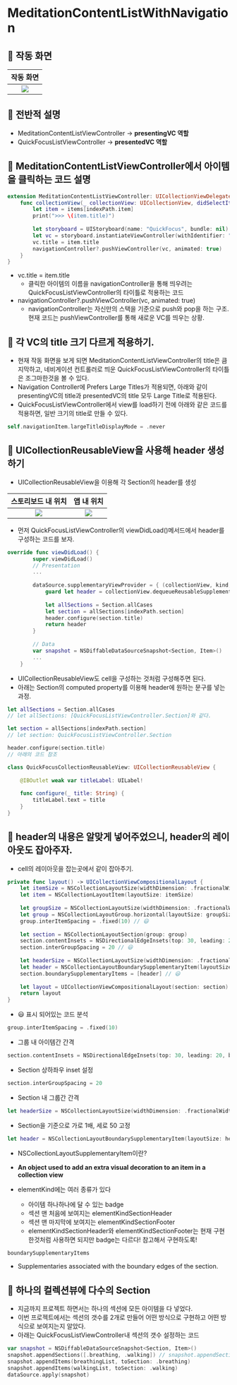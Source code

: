 # MeditationContentListWithNavigation

## 🍎 작동 화면

| 작동 화면 |
|:--------------------------------:|
| ![](https://i.imgur.com/dEHBLBM.gif) |


## 🍎 전반적 설명
- MeditationContentListViewController -> **presentingVC 역할**
- QuickFocusListViewController -> **presentedVC 역할**

## 🍎 MeditationContentListViewController에서 아이템을 클릭하는 코드 설명
```swift
extension MeditationContentListViewController: UICollectionViewDelegate {
    func collectionView(_ collectionView: UICollectionView, didSelectItemAt indexPath: IndexPath) {
        let item = items[indexPath.item]
        print(">>> \(item.title)")
        
        let storyboard = UIStoryboard(name: "QuickFocus", bundle: nil)
        let vc = storyboard.instantiateViewController(withIdentifier: "QuickFocusListViewController") as! QuickFocusListViewController
        vc.title = item.title
        navigationController?.pushViewController(vc, animated: true)
    }
}
```
- vc.title = item.title
    - 클릭한 아이템의 이름을 navigationController을 통해 띄우려는 QuickFocusListViewController의 타이틀로 적용하는 코드
- navigationController?.pushViewController(vc, animated: true)
    - navigationController는 자신만의 스택을 기준으로 push와 pop을 하는 구조. 현재 코드는 pushViewController를 통해 새로운 VC를 띄우는 상황.

## 🍎 각 VC의 title 크기 다르게 적용하기.
- 현재 작동 화면을 보게 되면 MeditationContentListViewController의 title은 큼지막하고, 네비게이션 컨트롤러로 띄운 QuickFocusListViewController의 타이틀은 조그마한것을 볼 수 있다.
- Navigation Controller에 Prefers Large Titles가 적용되면, 아래와 같이 presentingVC의 title과 presentedVC의 title 모두 Large Title로 적용된다.
- QuickFocusListViewController에서 view를 load하기 전에 아래와 같은 코드를 적용하면, 일반 크기의 title로 만들 수 있다.
```swift
self.navigationItem.largeTitleDisplayMode = .never
```

## 🍎 UICollectionReusableView을 사용해 header 생성하기
- UICollectionReusableView을 이용해 각 Section의 header를 생성

|          스토리보드 내 위치          |              앱 내 위치              |
|:------------------------------------:|:------------------------------------:|
| ![](https://i.imgur.com/eibkfPL.png) | ![](https://i.imgur.com/KoSRkN1.png) |

- 먼저 QuickFocusListViewController의 viewDidLoad()메서드에서 header를 구성하는 코드를 보자.
```swift
override func viewDidLoad() {
        super.viewDidLoad()
        // Presentation
        ...
        
        dataSource.supplementaryViewProvider = { (collectionView, kind, indexPath) in
            guard let header = collectionView.dequeueReusableSupplementaryView(ofKind: UICollectionView.elementKindSectionHeader, withReuseIdentifier: "QuickFocusCollectionReusableView", for: indexPath) as? QuickFocusCollectionReusableView else { return nil }
            
            let allSections = Section.allCases
            let section = allSections[indexPath.section]
            header.configure(section.title)
            return header
        }
        
        // Data
        var snapshot = NSDiffableDataSourceSnapshot<Section, Item>()
        ...
    }
```
- UICollectionReusableView도 cell을 구성하는 것처럼 구성해주면 된다.
- 아래는 Section의 computed property를 이용해 header에 원하는 문구를 넣는 과정.
```swift
let allSections = Section.allCases
// let allSections: [QuickFocusListViewController.Section]와 같다.

let section = allSections[indexPath.section]
// let section: QuickFocusListViewController.Section

header.configure(section.title)
// 아래의 코드 참조
```

```swift
class QuickFocusCollectionReusableView: UICollectionReusableView {
        
    @IBOutlet weak var titleLabel: UILabel!
    
    func configure(_ title: String) {
        titleLabel.text = title
    }
}
```

## 🍎 header의 내용은 알맞게 넣어주었으니, header의 레이아웃도 잡아주자.
- cell의 레이아웃을 잡는곳에서 같이 잡아주기.
```swift
private func layout() -> UICollectionViewCompositionalLayout {
    let itemSize = NSCollectionLayoutSize(widthDimension: .fractionalWidth(0.5), heightDimension: .estimated(50))
    let item = NSCollectionLayoutItem(layoutSize: itemSize)
        
    let groupSize = NSCollectionLayoutSize(widthDimension: .fractionalWidth(1), heightDimension: .estimated(50))
    let group = NSCollectionLayoutGroup.horizontal(layoutSize: groupSize, subitem: item, count: 2)
    group.interItemSpacing = .fixed(10) // 😃
        
    let section = NSCollectionLayoutSection(group: group)
    section.contentInsets = NSDirectionalEdgeInsets(top: 30, leading: 20, bottom: 30, trailing: 20) // 😃
    section.interGroupSpacing = 20 // 😃
        
    let headerSize = NSCollectionLayoutSize(widthDimension: .fractionalWidth(1), heightDimension: .absolute(50)) // 😃
    let header = NSCollectionLayoutBoundarySupplementaryItem(layoutSize: headerSize, elementKind: UICollectionView.elementKindSectionHeader, alignment: .top) // 😃
    section.boundarySupplementaryItems = [header] // 😃
        
    let layout = UICollectionViewCompositionalLayout(section: section)
    return layout
}
```
- 😃 표시 되어있는 코드 분석
```swift
group.interItemSpacing = .fixed(10)
```
- 그룹 내 아이템간 간격
```swift
section.contentInsets = NSDirectionalEdgeInsets(top: 30, leading: 20, bottom: 30, trailing: 20)
```
- Section 상하좌우 inset 설정
```swift
section.interGroupSpacing = 20
```
- Section 내 그룹간 간격

```swift
let headerSize = NSCollectionLayoutSize(widthDimension: .fractionalWidth(1), heightDimension: .absolute(50))
```
- Section을 기준으로 가로 1배, 세로 50 고정

```swift
let header = NSCollectionLayoutBoundarySupplementaryItem(layoutSize: headerSize, elementKind: UICollectionView.elementKindSectionHeader, alignment: .top)
```

- NSCollectionLayoutSupplementaryItem이란?
- **An object used to add an extra visual decoration to an item in a collection view**

- elementKind에는 여러 종류가 있다
    - 아이템 하나하나에 달 수 있는 badge
    - 섹션 맨 처음에 보여지는 elementKindSectionHeader
    - 섹션 맨 마지막에 보여지는 elementKindSectionFooter
    - elementKindSectionHeader와 elementKindSectionFooter는 현재 구현한것처럼 사용하면 되지만 badge는 다르다! 참고해서 구현하도록!

```swift
boundarySupplementaryItems
```
- Supplementaries associated with the boundary edges of the section.

## 🍎 하나의 컬렉션뷰에 다수의 Section
- 지금까지 프로젝트 하면서는 하나의 섹션에 모든 아이템을 다 넣었다.
- 이번 프로젝트에서는 섹션의 갯수를 2개로 만들어 어떤 방식으로 구현하고 어떤 방식으로 보여지는지 알았다.
- 아래는 QuickFocusListViewController내 섹션의 갯수 설정하는 코드
```swift
var snapshot = NSDiffableDataSourceSnapshot<Section, Item>()
snapshot.appendSections([.breathing, .walking]) // snapshot.appendSections(Section.allCases)로도 사용 가능
snapshot.appendItems(breathingList, toSection: .breathing)
snapshot.appendItems(walkingList, toSection: .walking)
dataSource.apply(snapshot)
```
